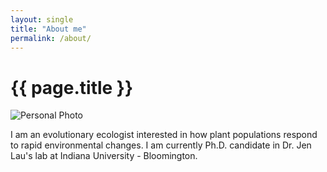 ```yaml
---
layout: single
title: "About me"
permalink: /about/
---
```


# {{ page.title }}
<!-- some comment -->

![Personal Photo](./assets/emma_about_photo.png)

I am an evolutionary ecologist interested in how plant populations respond to rapid environmental changes. I am currently Ph.D. candidate in Dr. Jen Lau's lab at Indiana University - Bloomington.
